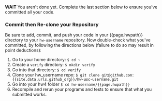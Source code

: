 
**WAIT** You aren't done yet.  Complete the last section below to ensure you've committed all your code.

### Commit then Re-clone your Repository

Be sure to add, commit, and push your code in your {{page.hwpath}} directory to your `hw-username` repository.  Now double-check what you've committed, by following the directions below (failure to do so may result in point deductions):

1. Go to your home directory: `$ cd ~`
1. Create a `verify` directory: `$ mkdir verify`
1. Go into that directory: `$ cd verify`
1. Clone your hw_username repo: `$ git clone git@github.com:{{site.data.urls.github_org}}/hw-usc-username.git`
1. Go into your hw4 folder `$ cd hw-username/{{page.hwpath}}`
1. Recompile and rerun your programs and tests to ensure that what you submitted works.